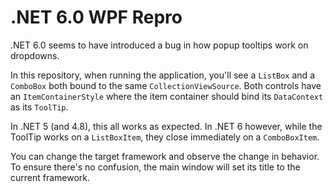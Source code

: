 # .NET 6.0 WPF Repro

.NET 6.0 seems to have introduced a bug in how popup tooltips work on dropdowns. 

In this repository, when running the application, you'll see a `ListBox` and a `ComboBox` both bound to the same `CollectionViewSource`. Both controls have an `ItemContainerStyle` where the item container should bind its `DataContext` as its `ToolTip`.

In .NET 5 (and 4.8), this all works as expected. In .NET 6 however, while the ToolTip works on a `ListBoxItem`, they close immediately on a `ComboBoxItem`.

You can change the target framework and observe the change in behavior. To ensure there's no confusion, the main window will set its title to the current framework.
